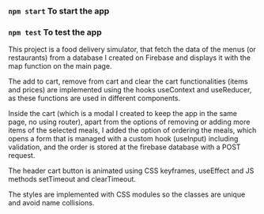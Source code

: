 ### `npm start` To start the app

### `npm test` To test the app

This project is a food delivery simulator, that fetch the data of the menus (or restaurants) from a database I created on Firebase and displays it with the map function on the main page.

The add to cart, remove from cart and clear the cart functionalities (items and prices) are implemented using the hooks useContext and useReducer, as these functions are used in different components.

Inside the cart (which is a modal I created to keep the app in the same page, no using router), apart from the options of removing or adding more items of the selected meals, I added the option of ordering the meals, which opens a form that is managed with a custom hook (useInput) including validation, and the order is stored at the firebase database with a POST request.

The header cart button is animated using CSS keyframes, useEffect and JS methods setTimeout and clearTimeout.

The styles are implemented with CSS modules so the classes are unique and avoid name collisions.

